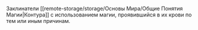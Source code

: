 Заклинатели [[remote-storage/storage/Основы Мира/Общие Понятия Магии|Контура]] с использованием магии, проявившийся в их крови по тем или иным причинам.